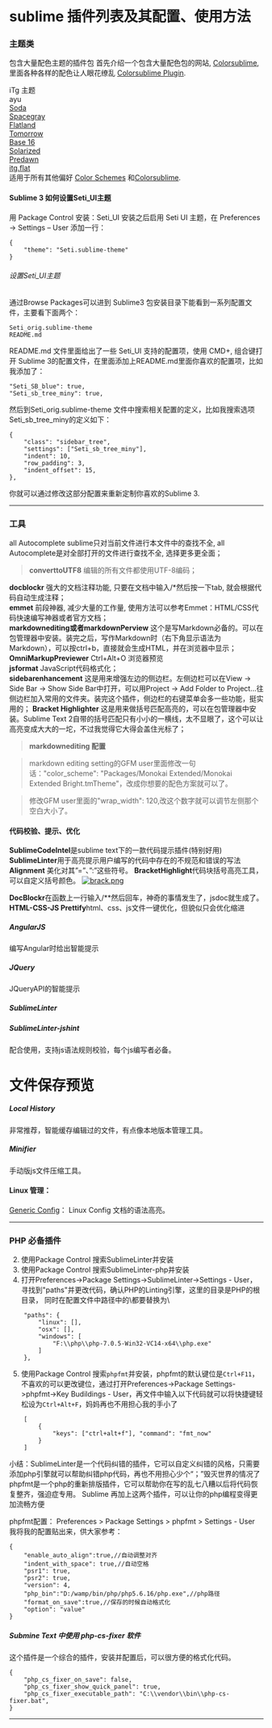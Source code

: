 # sublime 插件列表及其配置、使用方法


### 主题类
包含大量配色主题的插件包 首先介绍一个包含大量配色包的网站, [Colorsublime](http://colorsublime.com/), 里面各种各样的配色让人眼花缭乱 [Colorsublime Plugin](https://github.com/Colorsublime/Colorsublime-Plugin).  

iTg 主题  
ayu  
[Soda](http://buymeasoda.github.io/soda-theme/)  
[Spacegray](http://kkga.github.io/spacegray/)  
[Flatland](https://github.com/thinkpixellab/flatland)  
[Tomorrow](https://github.com/chriskempson/tomorrow-theme)  
[Base 16](https://github.com/chriskempson/base16)  
[Solarized](http://ethanschoonover.com/solarized)  
[Predawn](https://github.com/jamiewilson/predawn)  
[itg.flat](https://sublime.wbond.net/packages/Theme%20-%20itg.flat)  
适用于所有其他偏好 [Color Schemes](https://github.com/daylerees/colour-schemes) 和[Сolorsublime](http://colorsublime.com/).

#### Sublime 3 如何设置Seti_UI主题

用 Package Control 安装：Seti_UI
安装之后启用 Seti UI 主题，在 Preferences -> Settings – User 添加一行：

    {
        "theme": "Seti.sublime-theme"
    }

###### 设置Seti_UI主题
通过Browse Packages可以进到 Sublime3 包安装目录下能看到一系列配置文件，主要看下面两个：

    Seti_orig.sublime-theme
    README.md
README.md 文件里面给出了一些 Seti_UI 支持的配置项，使用 CMD+, 组合键打开 Sublime 3的配置文件，在里面添加上README.md里面你喜欢的配置项，比如我添加了：

    "Seti_SB_blue": true,
    "Seti_sb_tree_miny": true,
然后到Seti_orig.sublime-theme 文件中搜索相关配置的定义，比如我搜索选项Seti_sb_tree_miny的定义如下：

    {
        "class": "sidebar_tree",
        "settings": ["Seti_sb_tree_miny"],
        "indent": 10,
        "row_padding": 3,
        "indent_offset": 15,
    },
你就可以通过修改这部分配置来重新定制你喜欢的Sublime 3.




---


### 工具
all Autocomplete sublime只对当前文件进行本文件中的查找不全, all Autocomplete是对全部打开的文件进行查找不全, 选择更多更全面；  

> **converttoUTF8** 编辑的所有文件都使用UTF-8编码；  

**docblockr** 强大的文档注释功能, 只要在文档中输入/*然后按一下tab, 就会根据代码自动生成注释；  
**emmet** 前段神器, 减少大量的工作量, 使用方法可以参考Emmet：HTML/CSS代码快速编写神器或者官方文档；  
**markdownediting或者markdownPerview** 这个是写Markdown必备的。可以在包管理器中安装。装完之后，写作Markdown时（右下角显示语法为Markdown），可以按ctrl+b，直接就会生成HTML，并在浏览器中显示；  
**OmniMarkupPreviewer** Ctrl+Alt+O 浏览器预览  
**jsformat** JavaScript代码格式化；  
**sidebarenhancement** 这是用来增强左边的侧边栏。左侧边栏可以在View -> Side Bar -> Show Side Bar中打开，可以用Project -> Add Folder to Project...往侧边栏加入常用的文件夹。装完这个插件，侧边栏的右键菜单会多一些功能，挺实用的；
**Bracket Highlighter** 这是用来做括号匹配高亮的，可以在包管理器中安装。Sublime Text 2自带的括号匹配只有小小的一横线，太不显眼了，这个可以让高亮变成大大的一坨，不过我觉得它大得会盖住光标了；  


> **markdownediting 配置**

> markdown editing setting的GFM user里面修改一句话："color_scheme": "Packages/Monokai Extended/Monokai Extended Bright.tmTheme"，改成你想要的配色方案就可以了。

> 修改GFM user里面的"wrap_width": 120,改这个数字就可以调节左侧那个空白大小了。

#### 代码校验、提示、优化

**SublimeCodeIntel**是sublime text下的一款代码提示插件(特别好用)  
**SublimeLinter**用于高亮提示用户编写的代码中存在的不规范和错误的写法    
**Alignment**  美化对其”=”、”:”这些符号。
**BracketHighlight**代码块括号高亮工具，可以自定义括号颜色。
[![brack.png](http://yalishizhude.github.io/2015/10/20/sublime/brack.png)](http://yalishizhude.github.io/2015/10/20/sublime/brack.png)

**DocBlockr**在函数上一行输入/**然后回车，神奇的事情发生了，jsdoc就生成了。
**HTML-CSS-JS Prettify**html、css、js文件一键优化，但貌似只会优化缩进

##### AngularJS
编写Angular时给出智能提示
##### JQuery
JQueryAPI的智能提示
##### SublimeLinter
##### SublimeLinter-jshint
配合使用，支持js语法规则校验，每个js编写者必备。
# 文件保存预览
##### Local History
非常推荐，智能缓存编辑过的文件，有点像本地版本管理工具。
##### Minifier
手动版js文件压缩工具。


#### Linux 管理：
[Generic Config](https://github.com/skozlovf/Sublime-GenericConfig)： Linux Config 文档的语法高亮。

---
### PHP 必备插件

2. 使用Package Control 搜索SublimeLinter并安装
3. 使用Package Control 搜索SublimeLinter-php并安装
4. 打开Preferences->Package Settings->SublimeLinter->Settings - User，寻找到"paths"并更改代码，确认PHP的Linting引擎，这里的目录是PHP的根目录， 同时在配置文件中路径中的\都要替换为\\ 
```
    "paths": {
        "linux": [],
        "osx": [],
        "windows": [
            "F:\\php\\php-7.0.5-Win32-VC14-x64\\php.exe"
        ]
    },
```
5. 使用Package Control 搜索`phpfmt`并安装，phpfmt的默认键位是`Ctrl+F11`，不喜欢的可以更改键位，通过打开Preferences->Package Settings->phpfmt->Key Budildings - User，再文件中输入以下代码就可以将快捷键轻松设为`Ctrl+Alt+F`，妈妈再也不用担心我的手小了
```
    [    
        { 
            "keys": ["ctrl+alt+f"], "command": "fmt_now" 
        }   
    ] 
```
小结：SublimeLinter是一个代码纠错的插件，它可以自定义纠错的风格，只需要添加php引擎就可以帮助纠错php代码，再也不用担心少个“；”毁灭世界的情况了
phpfmt是一个php的重新排版插件，它可以帮助你在写的乱七八糟以后将代码恢复整齐，强迫症专用。
Sublime 再加上这两个插件，可以让你的php编程变得更加流畅方便

phpfmt配置：
Preferences > Package Settings > phpfmt > Settings - User
我将我的配置贴出来，供大家参考：

    {
        "enable_auto_align":true,//自动调整对齐
        "indent_with_space": true,//自动空格
        "psr1": true,
        "psr2": true,
        "version": 4,
        "php_bin":"D:/wamp/bin/php/php5.6.16/php.exe",//php路径
        "format_on_save":true,//保存的时候自动格式化
        "option": "value"
    }




##### Submine Text 中使用 php-cs-fixer 软件

这个插件是一个综合的插件，安装并配置后，可以很方便的格式化代码。

    {
        "php_cs_fixer_on_save": false,
        "php_cs_fixer_show_quick_panel": true,
        "php_cs_fixer_executable_path": "C:\\vendor\\bin\\php-cs-fixer.bat",
    }


----
